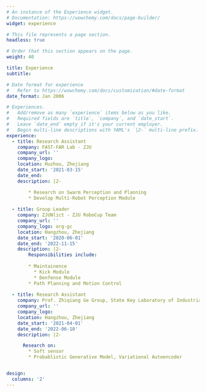 ```yaml
---
# An instance of the Experience widget.
# Documentation: https://wowchemy.com/docs/page-builder/
widget: experience

# This file represents a page section.
headless: true

# Order that this section appears on the page.
weight: 40

title: Experience
subtitle:

# Date format for experience
#   Refer to https://wowchemy.com/docs/customization/#date-format
date_format: Jan 2006

# Experiences.
#   Add/remove as many `experience` items below as you like.
#   Required fields are `title`, `company`, and `date_start`.
#   Leave `date_end` empty if it's your current employer.
#   Begin multi-line descriptions with YAML's `|2-` multi-line prefix.
experience:
  - title: Research Assistant
    company: FAST-FAR Lab - ZJU
    company_url: ''
    company_logo: 
    location: Huzhou, Zhejiang
    date_start: '2021-03-15'
    date_end:
    description: |2-

        * Research on Swarm Perception and Planning
        * Develop Multi-Robot Perception Module
  
  - title: Group Leader
    company: ZJUNlict - ZJU RoboCup Team
    company_url: ''
    company_logo: org-gc
    location: Hangzhou, Zhejiang
    date_start: '2020-06-01'
    date_end: '2022-11-15'
    description: |2-
        Responsibilities include:
        
        * Maintainence
          * Kick Module
          * Denfense Module
        * Path Planning and Motion Control
  
  - title: Research Assistant
    company: Prof. Zhiqiang Ge Group, State Key Laboratory of Industrial Control
    company_url: ''
    company_logo:
    location: Hangzhou, Zhejiang
    date_start: '2021-04-01'
    date_end: '2022-06-10'
    description: |2-

      Research on:
        * Soft sensor
        * Probablistic Generative Model, Variational Autoencoder


design:
  columns: '2'
---
```

